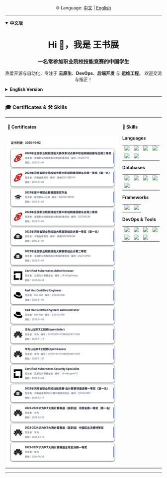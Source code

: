 <p align="center">
  🌐 Language: 
  <a href="#zh">中文</a> | 
  <a href="#en">English</a>
</p>

---

<details id="zh" open>
<summary><b>中文版</b></summary>

<h1 align="center">Hi 👋，我是 王书展</h1>
<h3 align="center">一名常参加职业院校技能竞赛的中国学生</h3>

<p align="center">
  热爱开源与自动化，专注于 <b>云原生</b>、<b>DevOps</b>、<b>后端开发</b> 与 <b>运维工程</b>。  
  欢迎交流与指正！
</p>

</details>

<details id="en">
<summary><b>English Version</b></summary>

<h1 align="center">Hi 👋, I'm Shuzhan Wang</h1>
<h3 align="center">A student from China, active in vocational skill competitions</h3>

<p align="center">
  Passionate about <b>open source</b> and <b>automation</b>.  
  Focused on <b>cloud-native</b>, <b>DevOps</b>, <b>backend development</b>, and <b>SRE/operations</b>.
</p>

</details>

---

### 🎓 Certificates & 🛠️ Skills

<table>
<tr>
<td width="520" valign="top">

#### 📜 Certificates

<picture>
  <source srcset="certs-dark.svg" media="(prefers-color-scheme: dark)" />
  <source srcset="certs.svg" media="(prefers-color-scheme: light), (prefers-color-scheme: no-preference)" />
  <img src="certs.svg" alt="Certificates preview" width="520" loading="lazy" />
</picture>

</td>
<td valign="top">

#### 🔧 Skills

**Languages**
<table>
<tr>
  <td><img src="https://cdn.jsdelivr.net/gh/devicons/devicon/icons/go/go-original.svg" width="36" /></td>
  <td><img src="https://cdn.jsdelivr.net/gh/devicons/devicon/icons/java/java-original.svg" width="36" /></td>
  <td><img src="https://cdn.jsdelivr.net/gh/devicons/devicon/icons/python/python-original.svg" width="36" /></td>
  <td><img src="https://cdn.jsdelivr.net/gh/devicons/devicon/icons/javascript/javascript-original.svg" width="36" /></td>
</tr>
<tr>
  <td><img src="https://cdn.jsdelivr.net/gh/devicons/devicon/icons/php/php-original.svg" width="36" /></td>
 <td><img src="https://cdn.jsdelivr.net/gh/devicons/devicon@latest/icons/nodejs/nodejs-original-wordmark.svg" width="36" /></td>
          
</tr>
</table>

**Databases**
<table>
<tr>
  <td><img src="https://cdn.jsdelivr.net/gh/devicons/devicon/icons/mysql/mysql-original.svg" width="36" /></td>
  <td><img src="https://cdn.jsdelivr.net/gh/devicons/devicon/icons/postgresql/postgresql-original.svg" width="36" /></td>
  <td><img src="https://cdn.jsdelivr.net/gh/devicons/devicon/icons/mariadb/mariadb-original.svg" width="36" /></td>
  <td><img src="https://cdn.jsdelivr.net/gh/devicons/devicon/icons/sqlite/sqlite-original.svg" width="36" /></td>
</tr>
<tr>
  <td><img src="https://cdn.jsdelivr.net/gh/devicons/devicon/icons/redis/redis-original.svg" width="36"/></td>
</tr>
</table>

**Frameworks**
<table>
<tr>
  <td><img src="https://cdn.jsdelivr.net/gh/devicons/devicon/icons/django/django-plain.svg" width="36"/></td>
  <td><img src="https://cdn.jsdelivr.net/gh/devicons/devicon/icons/flask/flask-original.svg" width="36"/></td>
</tr>
</table>

**DevOps & Tools**
<table>
<tr>
  <td><img src="https://cdn.jsdelivr.net/gh/devicons/devicon@latest/icons/amazonwebservices/amazonwebservices-plain-wordmark.svg" width="36"/></td>
  <td><img src="https://cdn.jsdelivr.net/gh/devicons/devicon/icons/docker/docker-original.svg" width="36"/></td>
  <td><img src="https://cdn.jsdelivr.net/gh/devicons/devicon/icons/kubernetes/kubernetes-plain.svg" width="36"/></td>
  <td><img src="https://cdn.jsdelivr.net/gh/devicons/devicon/icons/linux/linux-original.svg" width="36"/></td>
</tr>
<tr>
  <td><img src="https://cdn.jsdelivr.net/gh/devicons/devicon/icons/jenkins/jenkins-original.svg" width="36"/></td>
  <td><img src="https://cdn.jsdelivr.net/gh/devicons/devicon/icons/git/git-original.svg" width="36"/></td>
  <td><img src="https://cdn.jsdelivr.net/gh/devicons/devicon@latest/icons/openstack/openstack-original.svg" width="36" /></td>
</tr>
</table>

</td>
</tr>
</table>

---
